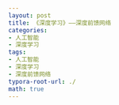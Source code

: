 ```yaml
---
layout: post
title: 《深度学习》——深度前馈网络
categories:
- 人工智能
- 深度学习
tags:
- 人工智能
- 深度学习
- 深度前馈网络
typora-root-url: ./
math: true
---
```


